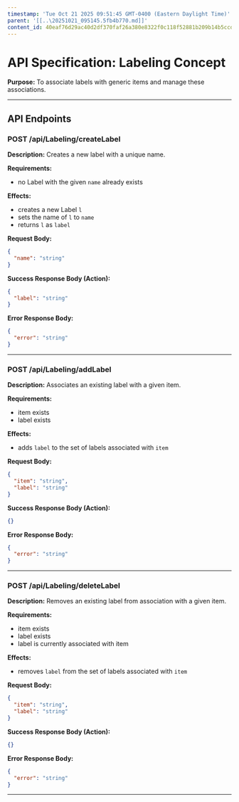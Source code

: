 ```yaml
---
timestamp: 'Tue Oct 21 2025 09:51:45 GMT-0400 (Eastern Daylight Time)'
parent: '[[..\20251021_095145.5fb4b770.md]]'
content_id: 40eaf76d29ac40d2df370faf26a380e8322f0c118f52881b209b14b5ccd16e4f
---
```


# API Specification: Labeling Concept

**Purpose:** To associate labels with generic items and manage these associations.

***

## API Endpoints

### POST /api/Labeling/createLabel

**Description:** Creates a new label with a unique name.

**Requirements:**

* no Label with the given `name` already exists

**Effects:**

* creates a new Label `l`
* sets the name of `l` to `name`
* returns `l` as `label`

**Request Body:**

```json
{
  "name": "string"
}
```

**Success Response Body (Action):**

```json
{
  "label": "string"
}
```

**Error Response Body:**

```json
{
  "error": "string"
}
```

***

### POST /api/Labeling/addLabel

**Description:** Associates an existing label with a given item.

**Requirements:**

* item exists
* label exists

**Effects:**

* adds `label` to the set of labels associated with `item`

**Request Body:**

```json
{
  "item": "string",
  "label": "string"
}
```

**Success Response Body (Action):**

```json
{}
```

**Error Response Body:**

```json
{
  "error": "string"
}
```

***

### POST /api/Labeling/deleteLabel

**Description:** Removes an existing label from association with a given item.

**Requirements:**

* item exists
* label exists
* label is currently associated with item

**Effects:**

* removes `label` from the set of labels associated with `item`

**Request Body:**

```json
{
  "item": "string",
  "label": "string"
}
```

**Success Response Body (Action):**

```json
{}
```

**Error Response Body:**

```json
{
  "error": "string"
}
```

***
